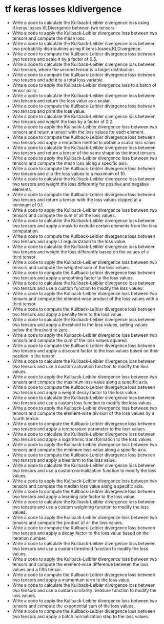 # tf keras losses kldivergence

- Write a code to calculate the Kullback-Leibler divergence loss using tf.keras.losses.KLDivergence between two tensors.
- Write a code to apply the Kullback-Leibler divergence loss between two tensors and compute the mean loss.
- Write a code to calculate the Kullback-Leibler divergence loss between two probability distributions using tf.keras.losses.KLDivergence.
- Write a code to compute the Kullback-Leibler divergence loss between two tensors and scale it by a factor of 0.5.
- Write a code to calculate the Kullback-Leibler divergence loss between two tensors, where the second tensor is a target distribution.
- Write a code to compute the Kullback-Leibler divergence loss between two tensors and add it to a total loss variable.
- Write a code to apply the Kullback-Leibler divergence loss to a batch of tensor pairs.
- Write a code to calculate the Kullback-Leibler divergence loss between two tensors and return the loss value as a scalar.
- Write a code to compute the Kullback-Leibler divergence loss between two tensors and print the loss value.
- Write a code to calculate the Kullback-Leibler divergence loss between two tensors and weight the loss by a factor of 0.2.
- Write a code to apply the Kullback-Leibler divergence loss between two tensors and return a tensor with the loss values for each element.
- Write a code to compute the Kullback-Leibler divergence loss between two tensors and apply a reduction method to obtain a scalar loss value.
- Write a code to calculate the Kullback-Leibler divergence loss between two tensors and return a tensor of the same shape as the input tensors.
- Write a code to apply the Kullback-Leibler divergence loss between two tensors and compute the mean loss along a specific axis.
- Write a code to compute the Kullback-Leibler divergence loss between two tensors and clip the loss values to a maximum of 10.
- Write a code to calculate the Kullback-Leibler divergence loss between two tensors and weight the loss differently for positive and negative elements.
- Write a code to compute the Kullback-Leibler divergence loss between two tensors and return a tensor with the loss values clipped at a minimum of 0.1.
- Write a code to apply the Kullback-Leibler divergence loss between two tensors and compute the sum of all the loss values.
- Write a code to calculate the Kullback-Leibler divergence loss between two tensors and apply a mask to exclude certain elements from the loss computation.
- Write a code to compute the Kullback-Leibler divergence loss between two tensors and apply L1 regularization to the loss value.
- Write a code to calculate the Kullback-Leibler divergence loss between two tensors and weight the loss differently based on the values of a third tensor.
- Write a code to apply the Kullback-Leibler divergence loss between two tensors and compute the weighted sum of the loss values.
- Write a code to compute the Kullback-Leibler divergence loss between two tensors and apply a smoothing factor to the loss values.
- Write a code to calculate the Kullback-Leibler divergence loss between two tensors and use a custom function to modify the loss values.
- Write a code to apply the Kullback-Leibler divergence loss between two tensors and compute the element-wise product of the loss values with a third tensor.
- Write a code to compute the Kullback-Leibler divergence loss between two tensors and apply a penalty term to the loss value.
- Write a code to calculate the Kullback-Leibler divergence loss between two tensors and apply a threshold to the loss values, setting values below the threshold to zero.
- Write a code to apply the Kullback-Leibler divergence loss between two tensors and compute the sum of the loss values squared.
- Write a code to compute the Kullback-Leibler divergence loss between two tensors and apply a discount factor to the loss values based on their position in the tensor.
- Write a code to calculate the Kullback-Leibler divergence loss between two tensors and use a custom activation function to modify the loss values.
- Write a code to apply the Kullback-Leibler divergence loss between two tensors and compute the maximum loss value along a specific axis.
- Write a code to compute the Kullback-Leibler divergence loss between two tensors and apply a weight decay factor to the loss value.
- Write a code to calculate the Kullback-Leibler divergence loss between two tensors and use a custom loss function to modify the loss values.
- Write a code to apply the Kullback-Leibler divergence loss between two tensors and compute the element-wise division of the loss values by a fourth tensor.
- Write a code to compute the Kullback-Leibler divergence loss between two tensors and apply a temperature parameter to the loss values.
- Write a code to calculate the Kullback-Leibler divergence loss between two tensors and apply a logarithmic transformation to the loss values.
- Write a code to apply the Kullback-Leibler divergence loss between two tensors and compute the minimum loss value along a specific axis.
- Write a code to compute the Kullback-Leibler divergence loss between two tensors and apply a bias term to the loss value.
- Write a code to calculate the Kullback-Leibler divergence loss between two tensors and use a custom normalization function to modify the loss values.
- Write a code to apply the Kullback-Leibler divergence loss between two tensors and compute the median loss value along a specific axis.
- Write a code to compute the Kullback-Leibler divergence loss between two tensors and apply a learning rate factor to the loss value.
- Write a code to calculate the Kullback-Leibler divergence loss between two tensors and use a custom weighting function to modify the loss values.
- Write a code to apply the Kullback-Leibler divergence loss between two tensors and compute the product of all the loss values.
- Write a code to compute the Kullback-Leibler divergence loss between two tensors and apply a decay factor to the loss value based on the iteration number.
- Write a code to calculate the Kullback-Leibler divergence loss between two tensors and use a custom threshold function to modify the loss values.
- Write a code to apply the Kullback-Leibler divergence loss between two tensors and compute the element-wise difference between the loss values and a fifth tensor.
- Write a code to compute the Kullback-Leibler divergence loss between two tensors and apply a momentum term to the loss value.
- Write a code to calculate the Kullback-Leibler divergence loss between two tensors and use a custom similarity measure function to modify the loss values.
- Write a code to apply the Kullback-Leibler divergence loss between two tensors and compute the exponential sum of the loss values.
- Write a code to compute the Kullback-Leibler divergence loss between two tensors and apply a batch normalization step to the loss values.